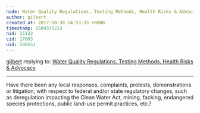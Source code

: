 ```yaml
---
node: Water Quality Regulations, Testing Methods, Health Risks & Advocacy
author: gilbert
created_at: 2017-10-30 14:53:33 +0000
timestamp: 1509375213
nid: 15122
cid: 17603
uid: 508551
---
```




[gilbert](../profile/gilbert) replying to: [Water Quality Regulations, Testing Methods, Health Risks & Advocacy](../notes/gilbert/10-27-2017/water-quality-regulations-testing-methods-health-risks-advocacy)

----
Have there been any local responses, complaints, protests, demonstrations or litigation, with respect to federal and/or state regulatory changes, such as deregulation impacting the Clean Water Act, mining, facking, endangered species protections, public land-use permit practices, etc.?